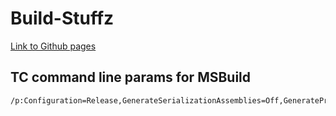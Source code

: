 # Build-Stuffz
[Link to Github pages](https://abrehm264.github.io/Build-Stuffz/)

## TC command line params for MSBuild
```bash
/p:Configuration=Release,GenerateSerializationAssemblies=Off,GenerateProjectSpecificOutputFolder=true,OutDir="%system.teamcity.build.checkoutDir%/output",TeamBuildOutDir="%system.teamcity.build.checkoutDir%/output"
```
